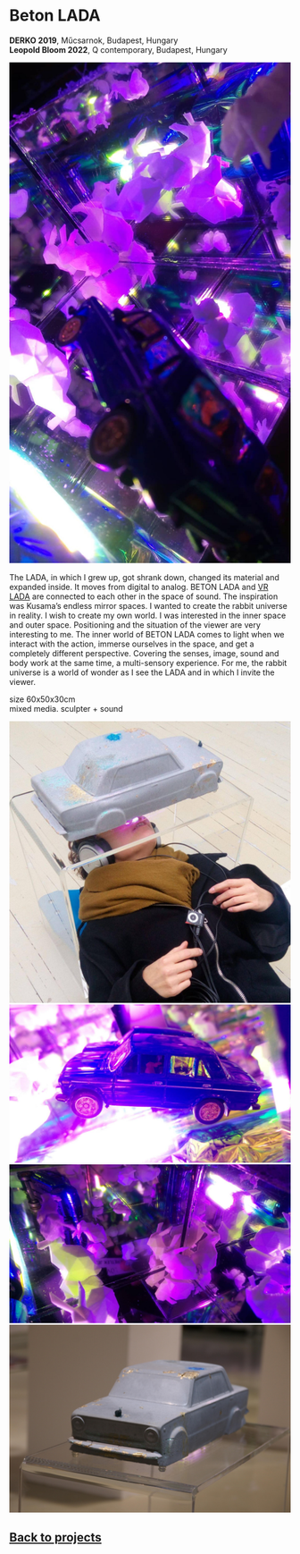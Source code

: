 <!-- {
    "img": "Beton-Lada_2017/2.jpg",
    "title": "Beton Lada (2019)",
    "desc": "Miniaturized concrete LADA universe"
} -->

# Beton LADA
**DERKO 2019**, Műcsarnok, Budapest, Hungary  
**Leopold Bloom 2022**, Q contemporary, Budapest, Hungary

![md.parallax](Beton-Lada_2019/0.jpg)

The LADA, in which I grew up, got shrank down, changed its material and expanded inside. It moves from digital to analog. BETON LADA and [VR LADA](/c/projects/VR-Lada_2017) are connected to each other in the space of sound. The inspiration was Kusama’s endless mirror spaces. I wanted to create the rabbit universe in reality. I wish to create my own world. I was interested in the inner space and outer space. Positioning and the situation of the viewer are very interesting to me. The inner world of BETON LADA comes to light when we interact with the action, immerse ourselves in the space, and get a completely different perspective. Covering the senses, image, sound and body work at the same time, a multi-sensory experience. For me, the rabbit universe is a world of wonder as I see the LADA and in which I invite the viewer.

<span class="mdRightAlign">

size 60x50x30cm  
mixed media. sculpter + sound

</span>

![md.expand](Beton-Lada_2019/3.jpg)
![md.full caption: The inner space of the BETON LADA, 2019](Beton-Lada_2019/1.jpg)
![md.full caption: The inner space of the BETON LADA, 2019](Beton-Lada_2019/4.jpg)
![md.full](Beton-Lada_2019/5.jpg)

## [Back to projects](/c/projects)
